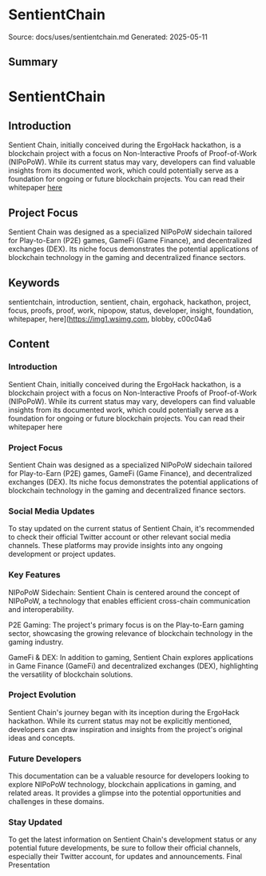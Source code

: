 # SentientChain
Source: docs/uses/sentientchain.md
Generated: 2025-05-11

## Summary
# SentientChain

## Introduction

Sentient Chain, initially conceived during the ErgoHack hackathon, is a blockchain project with a focus on Non-Interactive Proofs of Proof-of-Work (NIPoPoW). While its current status may vary, developers can find valuable insights from its documented work, which could potentially serve as a foundation for ongoing or future blockchain projects. You can read their whitepaper [here](https://img1.wsimg.com/blobby/go/c00c04a6-99ef-4326-a25b-90ac94cdc2f5/20220624_SentientChain_WhitePaper.pdf)

## Project Focus

Sentient Chain was designed as a specialized NIPoPoW sidechain tailored for Play-to-Earn (P2E) games, GameFi (Game Finance), and decentralized exchanges (DEX). Its niche focus demonstrates the potential applications of blockchain technology in the gaming and decentralized finance sectors.

## Keywords
sentientchain, introduction, sentient, chain, ergohack, hackathon, project, focus, proofs, proof, work, nipopow, status, developer, insight, foundation, whitepaper, here](https://img1.wsimg.com, blobby, c00c04a6

## Content
### Introduction
Sentient Chain, initially conceived during the ErgoHack hackathon, is a blockchain project with a focus on Non-Interactive Proofs of Proof-of-Work (NIPoPoW). While its current status may vary, developers can find valuable insights from its documented work, which could potentially serve as a foundation for ongoing or future blockchain projects. You can read their whitepaper here

### Project Focus
Sentient Chain was designed as a specialized NIPoPoW sidechain tailored for Play-to-Earn (P2E) games, GameFi (Game Finance), and decentralized exchanges (DEX). Its niche focus demonstrates the potential applications of blockchain technology in the gaming and decentralized finance sectors.

### Social Media Updates
To stay updated on the current status of Sentient Chain, it's recommended to check their official Twitter account or other relevant social media channels. These platforms may provide insights into any ongoing development or project updates.

### Key Features
NIPoPoW Sidechain: Sentient Chain is centered around the concept of NIPoPoW, a technology that enables efficient cross-chain communication and interoperability.


P2E Gaming: The project's primary focus is on the Play-to-Earn gaming sector, showcasing the growing relevance of blockchain technology in the gaming industry.


GameFi & DEX: In addition to gaming, Sentient Chain explores applications in Game Finance (GameFi) and decentralized exchanges (DEX), highlighting the versatility of blockchain solutions.

### Project Evolution
Sentient Chain's journey began with its inception during the ErgoHack hackathon. While its current status may not be explicitly mentioned, developers can draw inspiration and insights from the project's original ideas and concepts.

### Future Developers
This documentation can be a valuable resource for developers looking to explore NIPoPoW technology, blockchain applications in gaming, and related areas. It provides a glimpse into the potential opportunities and challenges in these domains.

### Stay Updated
To get the latest information on Sentient Chain's development status or any potential future developments, be sure to follow their official channels, especially their Twitter account, for updates and announcements.
Final Presentation
